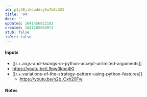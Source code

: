 ```yaml
---
id: p1j30jikduddsy5u7k8c323
title: '04'
desc: ''
updated: 1641456022182
created: 1641105063971
stub: false
isDir: false
---
```



#### Inputs

-  [[r.+.args-and-kwargs-in-python-accept-unlimited-arguments]]
  - <https://youtu.be/L9pw3kbc4KI>
- [[r.+.variations-of-the-strategy-pattern-using-python-features]]
  - <https://youtu.be/n2b_Cxh20Fw>

#### Notes

